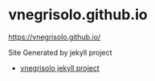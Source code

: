 # vnegrisolo.github.io
https://vnegrisolo.github.io/

Site Generated by jekyll project

- [vnegrisolo jekyll project](https://github.com/vnegrisolo/vnegrisolo.github.io.jekyll)
